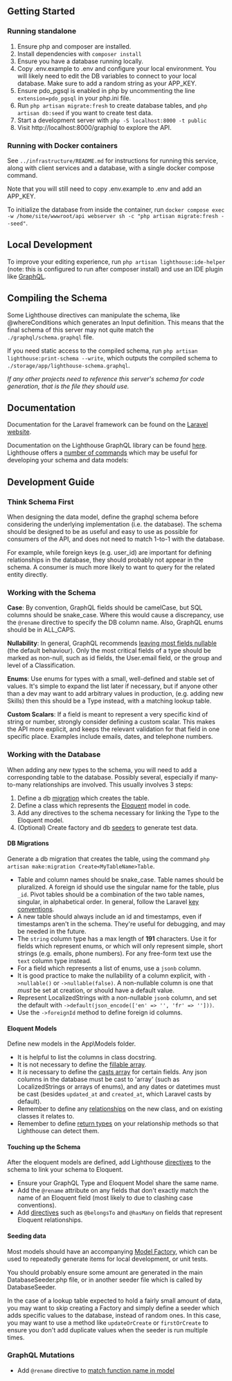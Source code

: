 ## Getting Started

### Running standalone

1. Ensure php and composer are installed.
2. Install dependencies with `composer install`
3. Ensure you have a database running locally.
4. Copy .env.example to .env and configure your local environment. You will likely need to edit the DB variables to connect to your local database. Make sure to add a random string as your APP_KEY.
5. Ensure pdo_pgsql is enabled in php by uncommenting the line `extension=pdo_pgsql` in your php.ini file.
6. Run `php artisan migrate:fresh` to create database tables, and `php artisan db:seed` if you want to create test data.
7. Start a development server with `php -S localhost:8000 -t public`
8. Visit http://localhost:8000/graphiql to explore the API.

### Running with Docker containers

See `../infrastructure/README.md` for instructions for running this service, along with client services and a database, with a single docker compose command.

Note that you will still need to copy .env.example to .env and add an APP_KEY.

To initialize the database from inside the container, run `docker compose exec -w /home/site/wwwroot/api webserver sh -c "php artisan migrate:fresh --seed"`.

## Local Development

To improve your editing experience, run `php artisan lighthouse:ide-helper` (note: this is configured to run after composer install) and use an IDE plugin like [GraphQL](https://marketplace.visualstudio.com/items?itemName=GraphQL.vscode-graphql).

## Compiling the Schema

Some Lighthouse directives can manipulate the schema, like @whereConditions which generates an Input definition. This means that the final schema of this server may not quite match the `./graphql/schema.graphql` file.

If you need static access to the compiled schema, run `php artisan lighthouse:print-schema --write`, which outputs the compiled schema to `./storage/app/lighthouse-schema.graphql`.

_If any other projects need to reference this server's schema for code generation, that is the file they should use._

## Documentation

Documentation for the Laravel framework can be found on the [Laravel website](https://laravel.com/docs).

Documentation on the Lighthouse GraphQL library can be found [here](https://lighthouse-php.com/).
Lighthouse offers a [number of commands](https://lighthouse-php.com/6/api-reference/commands.html) which may be useful for developing your schema and data models:

## Development Guide

### Think Schema First

When designing the data model, define the graphql schema before considering the underlying implementation (i.e. the database). The schema should be designed to be as useful and easy to use as possible for consumers of the API, and does not need to match 1-to-1 with the database.

For example, while foreign keys (e.g. user_id) are important for defining relationships in the database, they should probably not appear in the schema. A consumer is much more likely to want to query for the related entity directly.

### Working with the Schema

**Case**: By convention, GraphQL fields should be camelCase, but SQL columns should be snake_case. Where this would cause a discrepancy, use the `@rename` directive to specify the DB column name. Also, GraphQL enums should be in ALL_CAPS.

**Nullability**: In general, GraphQL recommends [leaving most fields nullable](https://medium.com/@calebmer/when-to-use-graphql-non-null-fields-4059337f6fc8) (the default behaviour). Only the most critical fields of a type should be marked as non-null, such as id fields, the User.email field, or the group and level of a Classification.

**Enums**: Use enums for types with a small, well-defined and stable set of values. It's simple to expand the list later if necessary, but if anyone other than a dev may want to add arbitrary values in production, (e.g. adding new Skills) then this should be a Type instead, with a matching lookup table.

**Custom Scalars**: If a field is meant to represent a very specific kind of string or number, strongly consider defining a custom scalar. This makes the API more explicit, and keeps the relevant validation for that field in one specific place. Examples include emails, dates, and telephone numbers.

### Working with the Database

When adding any new types to the schema, you will need to add a corresponding table to the database. Possibly several, especially if many-to-many relationships are involved. This usually involves 3 steps:

1. Define a db [migration](https://laravel.com/docs/8.x/migrations) which creates the table.
2. Define a class which represents the [Eloquent](https://laravel.com/docs/8.x/eloquent) model in code.
3. Add any directives to the schema necessary for linking the Type to the Eloquent model.
4. (Optional) Create factory and db [seeders](https://laravel.com/docs/8.x/seeding) to generate test data.

#### DB Migrations

Generate a db migration that creates the table, using the command `php artisan make:migration Create<MyTableName>Table`.

- Table and column names should be snake_case. Table names should be pluralized. A foreign id should use the singular name for the table, plus `_id`. Pivot tables should be a combination of the two table names, singular, in alphabetical order. In general, follow the Laravel [key conventions](https://laravel.com/docs/8.x/eloquent-relationships).
- A new table should always include an id and timestamps, even if timestamps aren't in the schema. They're useful for debugging, and may be needed in the future.
- The `string` column type has a max length of **191** characters. Use it for fields which represent enums, or which will only represent simple, short strings (e.g. emails, phone numbers). For any free-form text use the `text` column type instead.
- For a field which represents a list of enums, use a `jsonb` column.
- It is good practice to make the nullability of a column explicit, with `->nullable()` or `->nullable(false)`. A non-nullable column is one that _must_ be set at creation, or should have a default value.
- Represent LocalizedStrings with a non-nullable `jsonb` column, and set the default with `->default(json_encode(['en' => '', 'fr' => '']))`.
- Use the `->foreignId` method to define foreign id columns.

#### Eloquent Models

Define new models in the App\Models folder.

- It is helpful to list the columns in class docstring.
- It is not necessary to define the [fillable array](https://laravel.com/docs/8.x/eloquent#mass-assignment).
- It _is_ necessary to define the [casts array](https://laravel.com/docs/8.x/eloquent-mutators#attribute-casting) for certain fields. Any json columns in the database must be cast to 'array' (such as LocalizedStrings or arrays of enums), and any dates or datetimes must be cast (besides `updated_at` and `created_at`, which Laravel casts by default).
- Remember to define any [relationships](https://laravel.com/docs/8.x/eloquent-relationships) on the new class, and on existing classes it relates to.
- Remember to define [return types](https://lighthouse-php.com/6/eloquent/nested-mutations.html#return-types-required) on your relationship methods so that Lighthouse can detect them.

#### Touching up the Schema

After the eloquent models are defined, add Lighthouse [directives](https://lighthouse-php.com/6/api-reference/directives.html#aggregate) to the schema to link your schema to Eloquent.

- Ensure your GraphQL Type and Eloquent Model share the same name.
- Add the `@rename` attribute on any fields that don't exactly match the name of an Eloquent field (most likely to due to clashing case conventions).
- Add [directives](https://lighthouse-php.com/6/eloquent/relationships.html) such as `@belongsTo` and `@hasMany` on fields that represent Eloquent relationships.

#### Seeding data

Most models should have an accompanying [Model Factory](https://laravel.com/docs/8.x/seeding#using-model-factories), which can be used to repeatedly generate items for local development, or unit tests.

You should probably ensure some amount are generated in the main DatabaseSeeder.php file, or in another seeder file which is called by DatabaseSeeder.

In the case of a lookup table expected to hold a fairly small amount of data, you may want to skip creating a Factory and simply define a seeder which adds specific values to the database, instead of random ones. In this case, you may want to use a method like `updateOrCreate` or `firstOrCreate` to ensure you don't add duplicate values when the seeder is run multiple times.

### GraphQL Mutations

- Add `@rename` directive to [match function name in model](https://github.com/nuwave/lighthouse/issues/1840#issuecomment-835461405)
